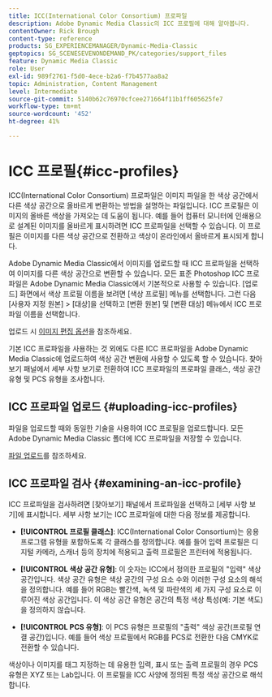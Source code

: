 ```yaml
---
title: ICC(International Color Consortium) 프로파일
description: Adobe Dynamic Media Classic의 ICC 프로필에 대해 알아봅니다.
contentOwner: Rick Brough
content-type: reference
products: SG_EXPERIENCEMANAGER/Dynamic-Media-Classic
geptopics: SG_SCENESEVENONDEMAND_PK/categories/support_files
feature: Dynamic Media Classic
role: User
exl-id: 989f2761-f5d0-4ece-b2a6-f7b4577aa8a2
topic: Administration, Content Management
level: Intermediate
source-git-commit: 5140b62c76970cfcee271664f11b1ff605625fe7
workflow-type: tm+mt
source-wordcount: '452'
ht-degree: 41%

---
```


# ICC 프로필{#icc-profiles}

ICC(International Color Consortium) 프로파일은 이미지 파일을 한 색상 공간에서 다른 색상 공간으로 올바르게 변환하는 방법을 설명하는 파일입니다. ICC 프로필은 이미지의 올바른 색상을 가져오는 데 도움이 됩니다. 예를 들어 컴퓨터 모니터에 인쇄용으로 설계된 이미지를 올바르게 표시하려면 ICC 프로파일을 선택할 수 있습니다. 이 프로필은 이미지를 다른 색상 공간으로 전환하고 색상이 온라인에서 올바르게 표시되게 합니다.

Adobe Dynamic Media Classic에서 이미지를 업로드할 때 ICC 프로파일을 선택하여 이미지를 다른 색상 공간으로 변환할 수 있습니다. 모든 표준 Photoshop ICC 프로파일은 Adobe Dynamic Media Classic에서 기본적으로 사용할 수 있습니다. [업로드] 화면에서 색상 프로필 이름을 보려면 [색상 프로필] 메뉴를 선택합니다. 그런 다음 [사용자 지정 원본] > [대상]을 선택하고 [변환 원본] 및 [변환 대상] 메뉴에서 ICC 프로파일 이름을 선택합니다.

업로드 시 [이미지 편집 옵션](image-editing-options-upload.md#image-editing-options-at-upload)을 참조하세요.

기본 ICC 프로파일을 사용하는 것 외에도 다른 ICC 프로파일을 Adobe Dynamic Media Classic에 업로드하여 색상 공간 변환에 사용할 수 있도록 할 수 있습니다. 찾아보기 패널에서 세부 사항 보기로 전환하여 ICC 프로파일의 프로파일 클래스, 색상 공간 유형 및 PCS 유형을 조사합니다.

## ICC 프로파일 업로드 {#uploading-icc-profiles}

파일을 업로드할 때와 동일한 기술을 사용하여 ICC 프로필을 업로드합니다. 모든 Adobe Dynamic Media Classic 폴더에 ICC 프로파일을 저장할 수 있습니다.

[파일 업로드](uploading-files.md#uploading_your_files)를 참조하세요.

## ICC 프로파일 검사 {#examining-an-icc-profile}

ICC 프로파일을 검사하려면 [찾아보기] 패널에서 프로파일을 선택하고 [세부 사항 보기]에 표시합니다. 세부 사항 보기는 ICC 프로파일에 대한 다음 정보를 제공합니다.

* **[!UICONTROL 프로필 클래스]**: ICC(International Color Consortium)는 응용 프로그램 유형을 포함하도록 각 클래스를 정의합니다. 예를 들어 입력 프로필은 디지털 카메라, 스캐너 등의 장치에 적용되고 출력 프로필은 프린터에 적용됩니다.

* **[!UICONTROL 색상 공간 유형]**: 이 숫자는 ICC에서 정의한 프로필의 &quot;입력&quot; 색상 공간입니다. 색상 공간 유형은 색상 공간의 구성 요소 수와 이러한 구성 요소의 해석을 정의합니다. 예를 들어 RGB는 빨간색, 녹색 및 파란색의 세 가지 구성 요소로 이루어진 색상 공간입니다. 이 색상 공간 유형은 공간의 특정 색상 특성(예: 기본 색도)을 정의하지 않습니다.

* **[!UICONTROL PCS 유형]**: 이 PCS 유형은 프로필의 &quot;출력&quot; 색상 공간(프로필 연결 공간)입니다. 예를 들어 색상 프로필에서 RGB를 PCS로 전환한 다음 CMYK로 전환할 수 있습니다.

색상이나 이미지를 태그 지정하는 데 유용한 입력, 표시 또는 출력 프로필의 경우 PCS 유형은 XYZ 또는 Lab입니다. 이 프로필을 ICC 사양에 정의된 특정 색상 공간으로 해석합니다.
